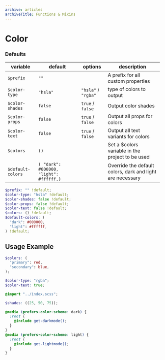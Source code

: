 ```yaml
---
archive: articles
archiveTitle: Functions & Mixins
---
```


# Color

### Defaults

| variable          | default                                 | options             | description                                               |
| ----------------- | --------------------------------------- | ------------------- | --------------------------------------------------------- |
| `$prefix`         | `""`                                    |                     | A prefix for all custom properties                        |
| `$color-type`     | `"hsla"`                                | `"hsla"` / `"rgba"` | type of colors to output                                  |
| `$color-shades`   | `false`                                 | `true` / `false`    | Output color shades                                       |
| `$color-props`    | `false`                                 | `true` / `false`    | Output all props for colors                               |
| `$color-text`     | `false`                                 | `true` / `false`    | Output all text variants for colors                       |
| `$colors`         | `()`                                    |                     | Set a $colors variable in the project to be used          |
| `$default-colors` | `( "dark": #000000, "light": #ffffff,)` |                     | Override the default colors, dark and light are necessary |

```scss
$prefix: "" !default;
$color-type: "hsla" !default;
$color-shades: false !default;
$color-props: false !default;
$color-text: false !default;
$colors: () !default;
$default-colors: (
  "dark": #000000,
  "light": #ffffff,
) !default;
```

## Usage Example

```scss
$colors: (
  "primary": red,
  "secondary": blue,
);

$color-type: "rgba";
$color-text: true;

@import "../index.scss";

$shades: ((25, 50, 75));

@media (prefers-color-scheme: dark) {
  :root {
    @include get-darkmode();
  }
}
@media (prefers-color-scheme: light) {
  :root {
    @include get-lightmode();
  }
}
```
